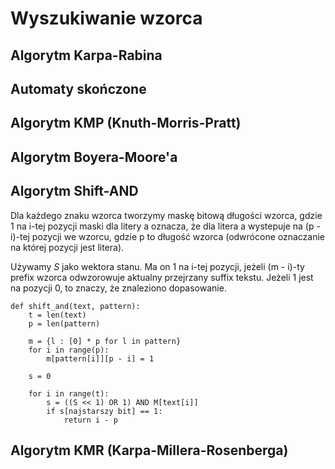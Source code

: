 # Wyszukiwanie wzorca

## Algorytm Karpa-Rabina

## Automaty skończone

## Algorytm KMP (Knuth-Morris-Pratt)

## Algorytm Boyera-Moore'a

## Algorytm Shift-AND

Dla każdego znaku wzorca tworzymy maskę bitową długości wzorca, gdzie 1 na i-tej pozycji maski dla litery a oznacza, że dla litera a wystepuje na (p - i)-tej pozycji we wzorcu, gdzie p to długość wzorca (odwrócone oznaczanie na której pozycji jest litera).

Używamy $S$ jako wektora stanu. Ma on 1 na i-tej pozycji, jeżeli (m - i)-ty prefix wzorca odwzorowuje aktualny przejrzany suffix tekstu. Jeżeli 1 jest na pozycji 0, to znaczy, że znaleziono dopasowanie.

```
def shift_and(text, pattern):
    t = len(text)
    p = len(pattern)

    m = {l : [0] * p for l in pattern}
    for i in range(p):
        m[pattern[i]][p - i] = 1

    s = 0

    for i in range(t):
        s = ((S << 1) OR 1) AND M[text[i]]
        if s[najstarszy bit] == 1:
            return i - p
```

## Algorytm KMR (Karpa-Millera-Rosenberga)

